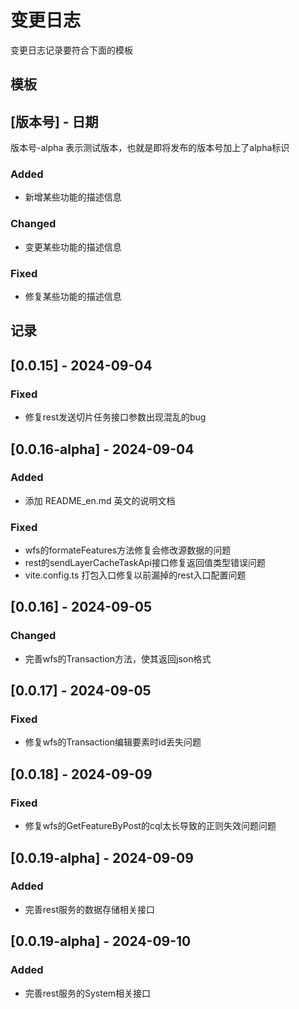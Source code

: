 # 变更日志
变更日志记录要符合下面的模板
## 模板
## [版本号] - 日期
版本号-alpha 表示测试版本，也就是即将发布的版本号加上了alpha标识
### Added
- 新增某些功能的描述信息
 
### Changed
- 变更某些功能的描述信息
 
### Fixed
- 修复某些功能的描述信息
## 记录
## [0.0.15] - 2024-09-04

### Fixed
- 修复rest发送切片任务接口参数出现混乱的bug
## [0.0.16-alpha] - 2024-09-04
### Added
- 添加 README_en.md 英文的说明文档
### Fixed
- wfs的formateFeatures方法修复会修改源数据的问题
- rest的sendLayerCacheTaskApi接口修复返回值类型错误问题
- vite.config.ts 打包入口修复以前漏掉的rest入口配置问题
## [0.0.16] - 2024-09-05
### Changed
- 完善wfs的Transaction方法，使其返回json格式
## [0.0.17] - 2024-09-05
### Fixed
- 修复wfs的Transaction编辑要素时id丢失问题
## [0.0.18] - 2024-09-09
### Fixed
- 修复wfs的GetFeatureByPost的cql太长导致的正则失效问题问题
## [0.0.19-alpha] - 2024-09-09
### Added
- 完善rest服务的数据存储相关接口
## [0.0.19-alpha] - 2024-09-10
### Added
- 完善rest服务的System相关接口

